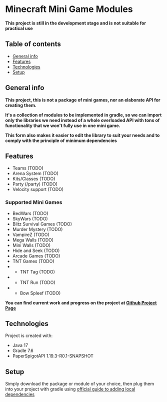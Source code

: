 # Minecraft Mini Game Modules

**This project is still in the development stage and is not suitable for practical use**

## Table of contents
* [General info](#general-info)
* [Features](#features)
* [Technologies](#technologies)
* [Setup](#setup)

## General info

**This project, this is not a package of mini games, nor an elaborate API for creating them.**

**It's a collection of modules to be implemented in gradle, so we can import only the libraries we need instead of a whole overloaded API with tons of functionality that we won't fully use in one mini game.**

**This form also makes it easier to edit the library to suit your needs and to comply with the principle of minimum dependencies**

## Features

* Teams (TODO)
* Arena System (TODO)
* Kits/Classes (TODO)
* Party (/party) (TODO)
* Velocity support (TODO)

### Supported Mini Games

* BedWars (TODO)
* SkyWars (TODO)
* Blitz Survival Games (TODO)
* Murder Mystery (TODO)
* VampireZ (TODO)
* Mega Walls (TODO)
* Mini Walls (TODO)
* Hide and Seek (TODO)
* Arcade Games (TODO)
* TNT Games (TODO)
* * TNT Tag (TODO)
* * TNT Run (TODO)
* * Bow Spleef (TODO)

**You can find current work and progress on the project at <a href="https://github.com/users/MrGoraj/projects/1" target="_blank">Github Project Page</a>**

## Technologies

Project is created with:

* Java 17
* Gradle 7.6
* PaperSpigotAPI 1.19.3-R0.1-SNAPSHOT

## Setup

Simply download the package or module of your choice, then plug them into your project with gradle using <a href="https://docs.gradle.org/current/userguide/declaring_dependencies_between_subprojects.html" target="_blank">official guide to adding local dependencies</a>


